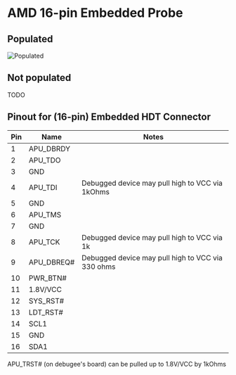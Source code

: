 # AMD 16-pin Embedded Probe
## Populated
![Populated](./EmbeddedProbe/EmbeddedProbe_P.jpg)
## Not populated
TODO

## Pinout for (16-pin) Embedded HDT Connector    

| Pin | Name       | Notes                                               |
|-----|------------|-----------------------------------------------------|
| 1   | APU_DBRDY  |                                                     |
| 2   | APU_TDO    |                                                     |
| 3   | GND        |                                                     |
| 4   | APU_TDI    | Debugged device may pull high to VCC via 1kOhms     |
| 5   | GND        |                                                     |
| 6   | APU_TMS    |                                                     |
| 7   | GND        |                                                     |
| 8   | APU_TCK    | Debugged device may   pull high to VCC via 1k       |
| 9   | APU_DBREQ# | Debugged device may   pull high to VCC via 330 ohms |
| 10  | PWR_BTN#   |                                                     |
| 11  | 1.8V/VCC   |                                                     |
| 12  | SYS_RST#   |                                                     |
| 13  | LDT_RST#   |                                                     |
| 14  | SCL1       |                                                     |
| 15  | GND        |                                                     |
| 16  | SDA1       |                                                     |

APU_TRST# (on debugee's board) can be pulled up to 1.8V/VCC by 1kOhms
